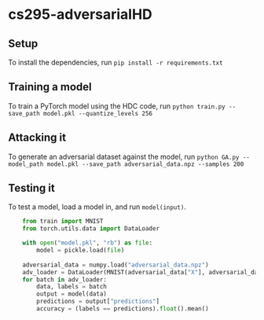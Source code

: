 # cs295-adversarialHD

## Setup
To install the dependencies, run `pip install -r requirements.txt`

## Training a model
To train a PyTorch model using the HDC code, run `python train.py --save_path model.pkl --quantize_levels 256`

## Attacking it
To generate an adversarial dataset against the model, run `python GA.py --model_path model.pkl --save_path adversarial_data.npz --samples 200`

## Testing it
To test a model, load a model in, and run `model(input)`.
```python
    from train import MNIST
    from torch.utils.data import DataLoader

    with open("model.pkl", "rb") as file:
        model = pickle.load(file)
    
    adversarial_data = numpy.load("adversarial_data.npz")
    adv_loader = DataLoader(MNIST(adversarial_data["X"], adversarial_data["y"]), batch_size=32, shuffle=True)
    for batch in adv_loader:
        data, labels = batch
        output = model(data)
        predictions = output["predictions"]
        accuracy = (labels == predictions).float().mean()
```